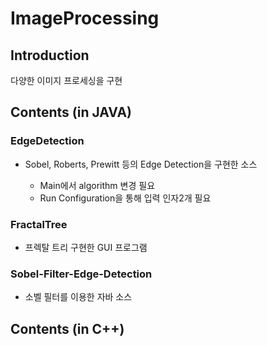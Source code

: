 # ImageProcessing

## Introduction
다양한 이미지 프로세싱을 구현
  
## Contents (in JAVA)

### EdgeDetection

* Sobel, Roberts, Prewitt 등의 Edge Detection을 구현한 소스

  * Main에서 algorithm 변경 필요  
  * Run Configuration을 통해 입력 인자2개 필요

  
### FractalTree
* 프렉탈 트리 구현한 GUI 프로그램

### Sobel-Filter-Edge-Detection
* 소벨 필터를 이용한 자바 소스



## Contents (in C++)
